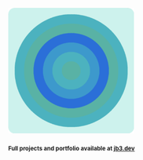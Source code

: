 <a href="https://github.com/jb3/fractal"><img width="256px" src="fractal-20251031-155533.png"/></a>

<sub>**Full projects and portfolio available at [jb3.dev](https://jb3.dev/)**</sub>
